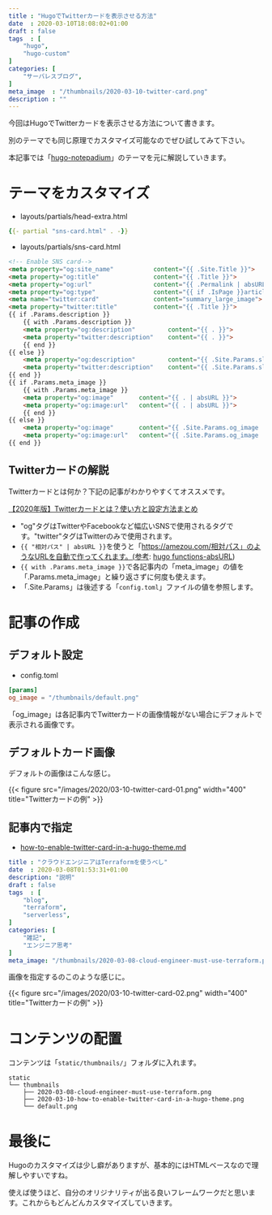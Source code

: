```yaml
---
title : "HugoでTwitterカードを表示させる方法"
date  : 2020-03-10T18:08:02+01:00
draft : false
tags  : [
    "hugo",
    "hugo-custom"
]
categories: [
    "サーバレスブログ",
]
meta_image  : "/thumbnails/2020-03-10-twitter-card.png"
description : ""
---
```


今回はHugoでTwitterカードを表示させる方法について書きます。

別のテーマでも同じ原理でカスタマイズ可能なのでぜひ試してみて下さい。

本記事では「[hugo-notepadium](https://themes.gohugo.io/hugo-notepadium/)」のテーマを元に解説していきます。

# テーマをカスタマイズ

- layouts/partials/head-extra.html
```yaml
{{- partial "sns-card.html" . -}}
```

- layouts/partials/sns-card.html
```html
<!-- Enable SNS card-->
<meta property="og:site_name"           content="{{ .Site.Title }}">
<meta property="og:title"               content="{{ .Title }}">
<meta property="og:url"                 content="{{ .Permalink | absURL }}">
<meta property="og:type"                content="{{ if .IsPage }}article{{ else }}website{{ end }}">
<meta name="twitter:card"               content="summary_large_image">
<meta property="twitter:title"          content="{{ .Title }}">
{{ if .Params.description }}
    {{ with .Params.description }}
    <meta property="og:description"         content="{{ . }}">
    <meta property="twitter:description"    content="{{ . }}">
    {{ end }}
{{ else }}
    <meta property="og:description"         content="{{ .Site.Params.slogan }}">
    <meta property="twitter:description"    content="{{ .Site.Params.slogan }}">
{{ end }}
{{ if .Params.meta_image }}
    {{ with .Params.meta_image }}
    <meta property="og:image"       content="{{ . | absURL }}">
    <meta property="og:image:url"   content="{{ . | absURL }}">
    {{ end }}
{{ else }}
    <meta property="og:image"       content="{{ .Site.Params.og_image | absURL }}">
    <meta property="og:image:url"   content="{{ .Site.Params.og_image | absURL }}">
{{ end }}
```

## Twitterカードの解説

Twitterカードとは何か？下記の記事がわかりやすくてオススメです。

[【2020年版】Twitterカードとは？使い方と設定方法まとめ](https://saruwakakun.com/html-css/reference/twitter-card)

- "og"タグはTwitterやFacebookなど幅広いSNSで使用されるタグです。"twitter"タグはTwitterのみで使用されます。
- `{{ "相対パス" | absURL }}`を使うと「https://amezou.com/相対パス」のようなURLを自動で作ってくれます。(参考: [hugo functions-absURL](https://gohugo.io/functions/absurl/))
- `{{ with .Params.meta_image }}`で各記事内の「meta_image」の値を「.Params.meta_image」と繰り返さずに何度も使えます。
- 「.Site.Params」は後述する「`config.toml`」ファイルの値を参照します。


# 記事の作成

## デフォルト設定
- config.toml
```toml
[params]
og_image = "/thumbnails/default.png"
```
「og_image」は各記事内でTwitterカードの画像情報がない場合にデフォルトで表示される画像です。

## デフォルトカード画像
デフォルトの画像はこんな感じ。

{{< figure src="/images/2020/03-10-twitter-card-01.png" width="400" title="Twitterカードの例" >}}

## 記事内で指定

- [how-to-enable-twitter-card-in-a-hugo-theme.md](https://amezousan.com/posts/2020/03/10/how-to-enable-twitter-card-in-a-hugo-theme/)
```yaml
title : "クラウドエンジニアはTerraformを使うべし"
date  : 2020-03-08T01:53:31+01:00
description: "説明"
draft : false
tags  : [
    "blog",
    "terraform",
    "serverless",
]
categories: [
    "雑記",
    "エンジニア思考"
]
meta_image: "/thumbnails/2020-03-08-cloud-engineer-must-use-terraform.png"
```

画像を指定するのこのような感じに。

{{< figure src="/images/2020/03-10-twitter-card-02.png" width="400" title="Twitterカードの例" >}}

# コンテンツの配置
コンテンツは「`static/thumbnails/`」フォルダに入れます。

```
static
└── thumbnails
    ├── 2020-03-08-cloud-engineer-must-use-terraform.png
    ├── 2020-03-10-how-to-enable-twitter-card-in-a-hugo-theme.png
    └── default.png
```

# 最後に
Hugoのカスタマイズは少し癖がありますが、基本的にはHTMLベースなので理解しやすいですね。

使えば使うほど、自分のオリジナリティが出る良いフレームワークだと思います。これからもどんどんカスタマイズしていきます。
